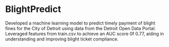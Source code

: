 # BlightPredict
Developed a machine learning model to predict timely payment of blight fines for the City of Detroit using data from the Detroit Open Data Portal. Leveraged features from train.csv to achieve an AUC score 0f 0.77, aiding in understanding and improving blight ticket compliance.
